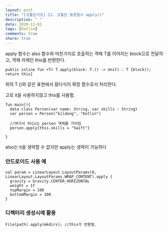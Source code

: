 ```yaml
---
layout: post
title: "[코틀린기초] 12. 코틀린 표준함수 apply()"
description: " "
date: 2020-12-01
tags: [Kotlin]
comments: true
share: true
--- 
```


apply 함수는 also 함수와 마찬가지로 호출하는 객체 T를 이어지는 block으로 전달하고, 객체 자체인 this를 반환한다.

```
public inline fun <T> T.apply(block: T.() -> Unit) : T {block(); return this}
```

위의 T.()와 같은 표현에서 람다식이 확장 함수로서 처리한다.

고로 it을 사용하지않고 this를 사용함.  

```
fun main(){
  data class Person(var name: String, var skills : String)
  var person = Person("kildong", "Kotlin")
  
  //여기서 this는 person 객체를 가리킴
  person.apply{this.skills = "Swift"}
  
}

```
  
also는 it을 생략할 수 없지만 apply는 생략이 가능하다  

### 안드로이드 사용 예  

```
val param = LinearLayout.LayoutParams(0, LinearLayout.LayoutParams.WRAP_CONTENT).apply {
  gravity = Gravity.CENTER_HORIZONTAL
  weight = 1f
  topMargin = 100
  bottomMargin = 100
}
```
  
### 디렉터리 생성시에 활용  

```
File(path).apply(mkdirs); //this가 반환됨.

```

